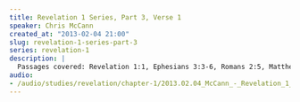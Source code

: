 ```yaml
--- 
title: Revelation 1 Series, Part 3, Verse 1
speaker: Chris McCann
created_at: "2013-02-04 21:00"
slug: revelation-1-series-part-3
series: revelation-1
description: |
  Passages covered: Revelation 1:1, Ephesians 3:3-6, Romans 2:5, Matthew 13:10-11, 1 Corinthians 4:1-2, Romans 16:25-26, 2 Thessalonians 1:6-8.
audio: 
- /audio/studies/revelation/chapter-1/2013.02.04_McCann_-_Revelation_1_Series_Part_3.yaml
---
```

